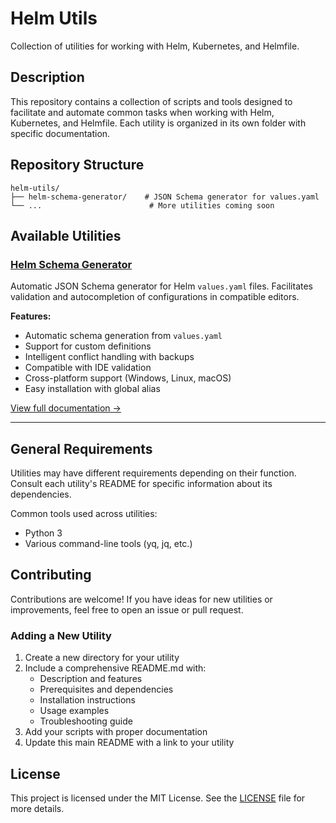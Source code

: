 # Helm Utils

Collection of utilities for working with Helm, Kubernetes, and Helmfile.

## Description

This repository contains a collection of scripts and tools designed to facilitate and automate common tasks when working with Helm, Kubernetes, and Helmfile. Each utility is organized in its own folder with specific documentation.

## Repository Structure

```
helm-utils/
├── helm-schema-generator/    # JSON Schema generator for values.yaml
└── ...                        # More utilities coming soon
```

## Available Utilities

### [Helm Schema Generator](./helm-schema-generator/)

Automatic JSON Schema generator for Helm `values.yaml` files. Facilitates validation and autocompletion of configurations in compatible editors.

**Features:**
- Automatic schema generation from `values.yaml`
- Support for custom definitions
- Intelligent conflict handling with backups
- Compatible with IDE validation
- Cross-platform support (Windows, Linux, macOS)
- Easy installation with global alias

[View full documentation →](./helm-schema-generator/)

---

## General Requirements

Utilities may have different requirements depending on their function. Consult each utility's README for specific information about its dependencies.

Common tools used across utilities:
- Python 3
- Various command-line tools (yq, jq, etc.)

## Contributing

Contributions are welcome! If you have ideas for new utilities or improvements, feel free to open an issue or pull request.

### Adding a New Utility

1. Create a new directory for your utility
2. Include a comprehensive README.md with:
   - Description and features
   - Prerequisites and dependencies
   - Installation instructions
   - Usage examples
   - Troubleshooting guide
3. Add your scripts with proper documentation
4. Update this main README with a link to your utility

## License

This project is licensed under the MIT License. See the [LICENSE](./LICENSE) file for more details.
